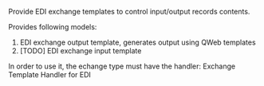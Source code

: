 Provide EDI exchange templates to control input/output records contents.

Provides following models:

1.  EDI exchange output template, generates output using QWeb templates
2.  \[TODO\] EDI exchange input template

In order to use it, the echange type must have the handler: Exchange Template Handler for EDI